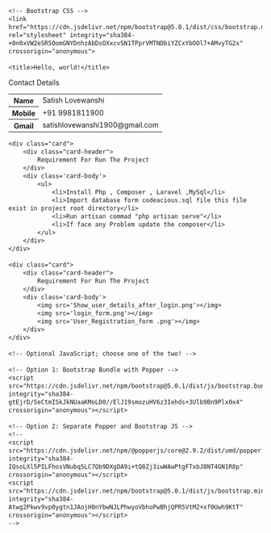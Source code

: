 <!doctype html>
<html lang="en">

<head>
    <!-- Required meta tags -->
    <meta charset="utf-8">
    <meta name="viewport" content="width=device-width, initial-scale=1">

    <!-- Bootstrap CSS -->
    <link href="https://cdn.jsdelivr.net/npm/bootstrap@5.0.1/dist/css/bootstrap.min.css" rel="stylesheet" integrity="sha384-+0n0xVW2eSR5OomGNYDnhzAbDsOXxcvSN1TPprVMTNDbiYZCxYbOOl7+AMvyTG2x" crossorigin="anonymous">

    <title>Hello, world!</title>
</head>

<body>
    <div class="card">
        <div class="card-header">
            Contact Details
        </div>
        <div class="card-body">
            <table style='widht:100%'>
                <tr style="border">
                    <th>Name</th>
                    <td>Satish Lovewanshi</td>
                </tr>
                <tr style="border">
                    <th>Mobile</th>
                    <td>+91 9981811900</td>
                </tr>
                <tr style="border">
                    <th>Gmail</th>
                    <td>satishlovewanshi1900@gmail.com</td>
                </tr>
            </table>
        </div>
    </div>

    <div class="card">
        <div class="card-header">
            Requirement For Run The Project
        </div>
        <div class='card-body'>
            <ul>
                <li>Install Php , Composer , Laravel ,MySql</li>
                <li>Import database form codeacious.sql file this file exist in project root directory</li>
                <li>Run artisan commad "php artisan serve"</li>
                <li>If face any Problem update the composer</li>
            </ul>
        </div>
    </div>

    <div class="card">
        <div class="card-header">
            Requirement For Run The Project
        </div>
        <div class='card-body'>
            <img src='Show_user_details_after_login.png'></img>
            <img src='login_form.png'></img>
            <img src='User_Registration_form .png'></img>
        </div>
    </div>

    <!-- Optional JavaScript; choose one of the two! -->

    <!-- Option 1: Bootstrap Bundle with Popper -->
    <script src="https://cdn.jsdelivr.net/npm/bootstrap@5.0.1/dist/js/bootstrap.bundle.min.js" integrity="sha384-gtEjrD/SeCtmISkJkNUaaKMoLD0//ElJ19smozuHV6z3Iehds+3Ulb9Bn9Plx0x4" crossorigin="anonymous"></script>

    <!-- Option 2: Separate Popper and Bootstrap JS -->
    <!--
    <script src="https://cdn.jsdelivr.net/npm/@popperjs/core@2.9.2/dist/umd/popper.min.js" integrity="sha384-IQsoLXl5PILFhosVNubq5LC7Qb9DXgDA9i+tQ8Zj3iwWAwPtgFTxbJ8NT4GN1R8p" crossorigin="anonymous"></script>
    <script src="https://cdn.jsdelivr.net/npm/bootstrap@5.0.1/dist/js/bootstrap.min.js" integrity="sha384-Atwg2Pkwv9vp0ygtn1JAojH0nYbwNJLPhwyoVbhoPwBhjQPR5VtM2+xf0Uwh9KtT" crossorigin="anonymous"></script>
    -->
</body>

</html>
